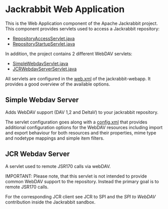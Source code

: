<!--
   Licensed to the Apache Software Foundation (ASF) under one or more
   contributor license agreements.  See the NOTICE file distributed with
   this work for additional information regarding copyright ownership.
   The ASF licenses this file to You under the Apache License, Version 2.0
   (the "License"); you may not use this file except in compliance with
   the License.  You may obtain a copy of the License at

       http://www.apache.org/licenses/LICENSE-2.0

   Unless required by applicable law or agreed to in writing, software
   distributed under the License is distributed on an "AS IS" BASIS,
   WITHOUT WARRANTIES OR CONDITIONS OF ANY KIND, either express or implied.
   See the License for the specific language governing permissions and
   limitations under the License.
-->

Jackrabbit Web Application
==========================
This is the Web Application component of the Apache Jackrabbit project.
This component provides servlets used to access a Jackrabbit repository:

* [RepositoryAccessServlet.java](/api/2.14/org/apache/jackrabbit/j2ee/RepositoryAccessServlet.html)
* [RepositoryStartupServlet.java](/api/2.14/org/apache/jackrabbit/j2ee/RepositoryStartupServlet.html)

In addition, the project contains 2 different WebDAV servlets:

* [SimpleWebdavServlet.java](/api/2.14/org/apache/jackrabbit/webdav/simple/SimpleWebdavServlet.html)
* [JCRWebdavServerServlet.java](/api/2.14/org/apache/jackrabbit/webdav/jcr/JCRWebdavServerServlet.html)

All servlets are configured in the [web.xml](https://svn.apache.org/repos/asf/jackrabbit/trunk/jackrabbit-webapp/src/main/webapp/WEB-INF/web.xml)
of the jackrabbit-webapp. It provides a good overview of the available options.


Simple Webdav Server
--------------------
Adds WebDAV support (DAV 1,2 and DeltaV) to your jackrabbit repository.

The servlet configuration goes along with a [config.xml](https://svn.apache.org/repos/asf/jackrabbit/trunk/jackrabbit-webapp/src/main/webapp/WEB-INF/config.xml)
that provides additional configuration options for the WebDAV resources
including import and export behaviour for both resources and their
properties, mime type and nodetype mappings and simple item filters.


JCR Webdav Server
-----------------
A servlet used to remote JSR170 calls via webDAV.

IMPORTANT: Please note, that this servlet is not intended to provide common
WebDAV support to the repository. Instead the primary goal is to remote
JSR170 calls.

For the corresponding JCR client see JCR to SPI and the _SPI to WebDAV_
contribution inside the Jackrabbit sandbox.
